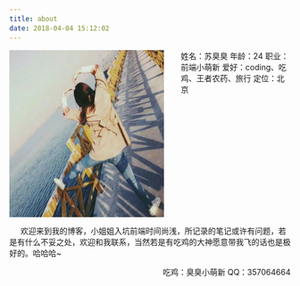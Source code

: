 ```yaml
---
title: about
date: 2018-04-04 15:12:02
---
```

<div style="width: 100%;
height: 300px;">
  <img src="./me.png" style="float: left;width: 55%;height: 100%;border: none;">
  <div style="float: left;width: 45%;height: 100%; box-sizing: border-box;padding-left: 30px;">
    <span>姓名：苏臭臭</span>
    <span>年龄：24</span>
    <span>职业：前端小萌新</span>
    <span>爱好：coding、吃鸡、王者农药、旅行</span>
    <span>定位：北京</span>
  </div>
</div>
<p style="text-indent: 20px;">欢迎来到我的博客，小姐姐入坑前端时间尚浅，所记录的笔记或许有问题，若是有什么不妥之处，欢迎和我联系，当然若是有吃鸡的大神愿意带我飞的话也是极好的。哈哈哈~</p>
<p style="text-align: right;">
  <span>吃鸡：臭臭小萌新</span>
  <span>QQ：357064664</span>
</p>

